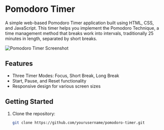 # Pomodoro Timer

A simple web-based Pomodoro Timer application built using HTML, CSS, and JavaScript. This timer helps you implement the Pomodoro Technique, a time management method that breaks work into intervals, traditionally 25 minutes in length, separated by short breaks.

![Pomodoro Timer Screenshot](screenshot.png)

## Features

- Three Timer Modes: Focus, Short Break, Long Break
- Start, Pause, and Reset functionality
- Responsive design for various screen sizes

## Getting Started

1. Clone the repository:

   ```bash
   git clone https://github.com/yourusername/pomodoro-timer.git
